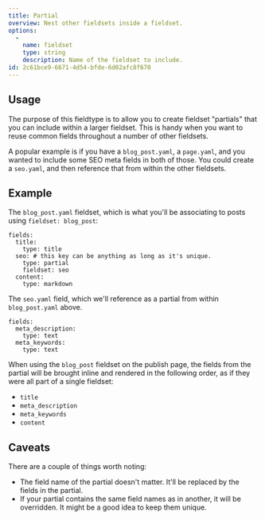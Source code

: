 ```yaml
---
title: Partial
overview: Nest other fieldsets inside a fieldset.
options:
  -
    name: fieldset
    type: string
    description: Name of the fieldset to include.
id: 2c61bce9-6671-4d54-bfde-6d02afc8f670
---
```

## Usage

The purpose of this fieldtype is to allow you to create fieldset "partials" that you can include within a larger
fieldset. This is handy when you want to reuse common fields throughout a number of other fieldsets.

A popular example is if you have a `blog_post.yaml`, a `page.yaml`, and you wanted to include some SEO meta fields
in both of those. You could create a `seo.yaml`, and then reference that from within the other fieldsets.

## Example

The `blog_post.yaml` fieldset, which is what you'll be associating to posts using `fieldset: blog_post`:

``` .language-yaml
fields:
  title:
    type: title
  seo: # this key can be anything as long as it's unique.
    type: partial
    fieldset: seo
  content:
    type: markdown
```

The `seo.yaml` field, which we'll reference as a partial from within `blog_post.yaml` above.

``` .language-yaml
fields:
  meta_description:
    type: text
  meta_keywords:
    type: text
```

When using the `blog_post` fieldset on the publish page, the fields from the partial will be brought inline and 
rendered in the following order, as if they were all part of a single fieldset:

- `title`
- `meta_description`
- `meta_keywords`
- `content`

## Caveats

There are a couple of things worth noting:

- The field name of the partial doesn't matter. It'll be replaced by the fields in the partial.
- If your partial contains the same field names as in another, it will be overridden. It might be a good idea to
  keep them unique.
